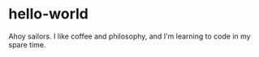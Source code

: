 # hello-world
Ahoy sailors.
I like coffee and philosophy, and I'm learning to code in my spare time. 
